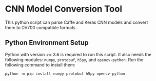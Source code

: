 # CNN Model Conversion Tool

This python script can parse Caffe and Keras CNN models and convert them to DV700 compatible formats.

## Python Environment Setup
Python with version >= 3.6 is required to run this script.
It also needs the following modules: `numpy`, `protobuf`, `h5py`, and `opencv-python`. Run the following command to install them:

```
python -m pip install numpy protobuf h5py opencv-python
```
